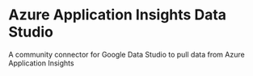 # Azure Application Insights Data Studio
A community connector for Google Data Studio to pull data from Azure Application Insights
